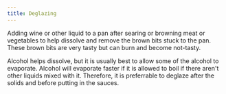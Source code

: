 ```yaml
---
title: Deglazing
---
```

Adding wine or other liquid to a pan after searing or browning meat or vegetables to help dissolve and remove the brown bits stuck to the pan. These brown bits are very tasty but can burn and become not-tasty.

Alcohol helps dissolve, but it is usually best to allow some of the alcohol to evaporate. Alcohol will evaporate faster if it is allowed to boil if there aren't other liquids mixed with it. Therefore, it is preferrable to deglaze after the solids and before putting in the sauces.